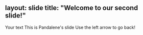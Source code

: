 layout: slide
title: "Welcome to our second slide!"
---
Your text
This is Pandalene's slide
Use the left arrow to go back!